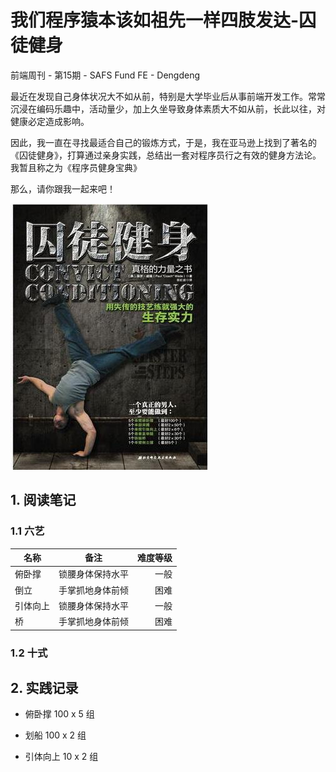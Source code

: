 # 我们程序猿本该如祖先一样四肢发达-囚徒健身

前端周刊 - 第15期 - SAFS Fund FE - Dengdeng

最近在发现自己身体状况大不如从前，特别是大学毕业后从事前端开发工作。常常沉浸在编码乐趣中，活动量少，加上久坐导致身体素质大不如从前，长此以往，对健康必定造成影响。

因此，我一直在寻找最适合自己的锻炼方式，于是，我在亚马逊上找到了著名的《囚徒健身》，打算通过亲身实践，总结出一套对程序员行之有效的健身方法论。我暂且称之为《程序员健身宝典》

那么，请你跟我一起来吧！

![囚徒健身封面](./img/qtjs.jpg)

## 1. 阅读笔记

### 1.1 六艺

| 名称 | 备注 | 难度等级 |
| ----- | ------ | -------: |
| 俯卧撑 | 锁腰身体保持水平 | 一般 |
| 倒立 | 手掌抓地身体前倾 | 困难 |
| 引体向上 | 锁腰身体保持水平 | 一般 |
| 桥 | 手掌抓地身体前倾 | 困难 |

### 1.2 十式


## 2. 实践记录

- 俯卧撑 100 x 5 组

- 划船 100 x 2 组

- 引体向上 10 x 2 组
